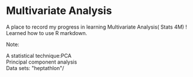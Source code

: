 # Multivariate Analysis

A place to record my progress in learning Multivariate Analysis( Stats 4M) !
Learned how to use R markdown.

Note:

A statistical technique:PCA   
Principal component analysis  
Data sets: "heptathlon"/  
